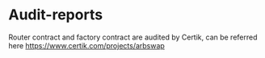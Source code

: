# Audit-reports

Router contract and factory contract are audited by Certik, can be referred here 
https://www.certik.com/projects/arbswap
